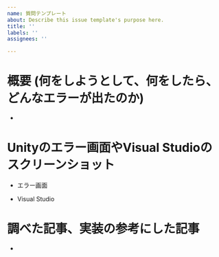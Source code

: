 ```yaml
---
name: 質問テンプレート
about: Describe this issue template's purpose here.
title: ''
labels: ''
assignees: ''

---
```


# 概要 (何をしようとして、何をしたら、どんなエラーが出たのか)
- 

# Unityのエラー画面やVisual Studioのスクリーンショット
- エラー画面

- Visual Studio


# 調べた記事、実装の参考にした記事
-
